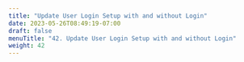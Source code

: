```yaml
---
title: "Update User Login Setup with and without Login"
date: 2023-05-26T08:49:19-07:00
draft: false    
menuTitle: "42. Update User Login Setup with and without Login"
weight: 42
---
```


